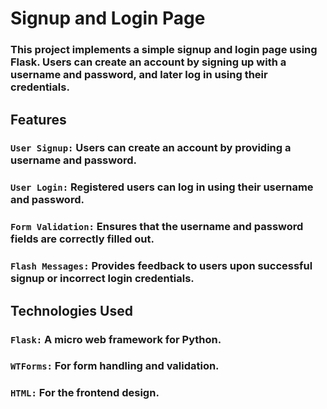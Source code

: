 # Signup and Login Page
### This project implements a simple signup and login page using Flask. Users can create an account by signing up with a username and password, and later log in using their credentials.

## Features

### `User Signup:` Users can create an account by providing a username and password.
### `User Login:` Registered users can log in using their username and password.
### `Form Validation:` Ensures that the username and password fields are correctly filled out.
### `Flash Messages:` Provides feedback to users upon successful signup or incorrect login credentials.

## Technologies Used

### `Flask:` A micro web framework for Python.
### `WTForms:` For form handling and validation.
### `HTML:` For the frontend design.